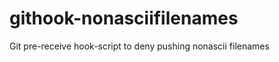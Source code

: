 githook-nonasciifilenames
=========================

Git pre-receive hook-script to deny pushing nonascii filenames
